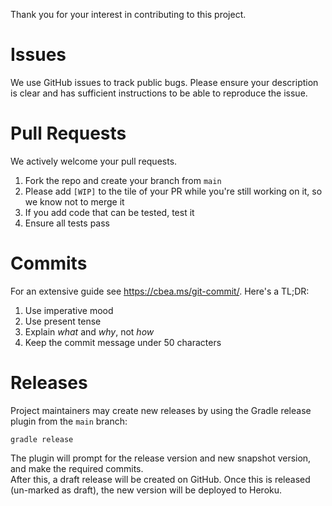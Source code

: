Thank you for your interest in contributing to this project.

# Issues
We use GitHub issues to track public bugs.
Please ensure your description is clear and has sufficient instructions to be able to reproduce the issue.

# Pull Requests
We actively welcome your pull requests.

1. Fork the repo and create your branch from `main`
2. Please add `[WIP]` to the tile of your PR while you're still working on it, so we know not to merge it
3. If you add code that can be tested, test it
4. Ensure all tests pass

# Commits

For an extensive guide see https://cbea.ms/git-commit/. Here's a TL;DR:

1. Use imperative mood
2. Use present tense
3. Explain *what* and *why*, not *how*
4. Keep the commit message under 50 characters

# Releases
Project maintainers may create new releases by using the Gradle release plugin from the `main` branch:

```shell
gradle release
```

The plugin will prompt for the release version and new snapshot version, and make the required commits.  
After this, a draft release will be created on GitHub. Once this is released (un-marked as draft), the new version will be deployed to Heroku.
